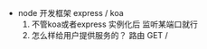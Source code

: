 - node 开发框架 express / koa 
    1. 不管koa或者express 实例化后 监听某端口就行
    2. 怎么样给用户提供服务的？
        路由 GET  / 